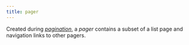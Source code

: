 ```yaml
---
title: pager
---
```


Created during [_pagination_](g), a _pager_ contains a subset of a list page and navigation links to other pagers.
